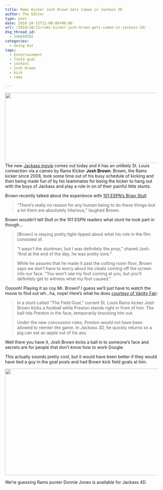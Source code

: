 ```yaml
---
title: Rams Kicker Josh Brown Gets Cameo in Jackass 3D
author: The Editor
type: post
date: 2010-10-15T12:00:09+00:00
url: /2010/10/15/rams-kicker-josh-brown-gets-cameo-in-jackass-3d/
dsq_thread_id:
  - 156650392
categories:
  - Going Out
tags:
  - Entertainment
  - field goal
  - jackass
  - josh brown
  - kick
  - rams

---
```

[<img class="aligncenter size-full wp-image-7343" title="josh_brown" src="http://media.punchingkitty.com/wordpress/2010/10/josh_brown.jpeg" alt="" width="600" height="232" />][1]The new <a href="http://www.youtube.com/watch?v=cIsVDn-bOaE" target="_blank">Jackass movie</a> comes out today and it has an unlikely St. Louis connection via a cameo by Rams Kicker **Josh Brown**. Brown, the Rams kicker since 2008, took some time out of his busy schedule of kicking and then being made fun of by his teammates for being the kicker to hang out with the boys of Jackass and play a role in on of their painful little stunts.

Brown recently talked about the experience with <a href="http://www.101espn.com/post/61805_brown_ready_for_silver_screen_debut" target="_blank">101 ESPN&#8217;s Brian Stull</a>:

> &#8220;There&#8217;s really no reason for any human being to do these things&#8211;but a lot them are absolutely hilarious,&#8221; laughed Brown.

Brown wouldn&#8217;t tell Stull or the 101 ESPN readers what stunt he took part in though&#8230;

> [Brown] is staying pretty tight-lipped about what his role in the film consisted of.
> 
> &#8220;I wasn&#8217;t the stuntman, but I was definitely the prop,&#8221; shared Josh. &#8220;And at the end of the day, he was pretty sore.&#8221;
> 
> While he assures that he made it past the cutting room floor, Brown says we don&#8217;t have to worry about his cleats coming off the screen into our face. &#8220;You won&#8217;t see my foot coming at you, but you&#8217;ll definitely get to witness what my foot caused.&#8221;

Oooooh! Playing it so coy Mr. Brown? I guess we&#8217;ll just have to watch the movie to find out wh&#8230;ha, nope! Here&#8217;s what he does <a href="http://www.vanityfair.com/online/oscars/2010/10/how-many-full-frontal-penis-shots-are-there-in-jackass-3d-and-24-other-urgent-questions.html" target="_blank">courtesy of Vanity Fair</a>:

> In a stunt called “The Field Goal,” current St. Louis Rams kicker Josh Brown kicks a football while Preston stands right in front of him. The ball hits Preston in the face, temporarily knocking him out.
> 
> Under the new concussion rules, Preston would not have been allowed to reenter the game. In _Jackass 3D,_ he quickly returns so a pig can eat an apple out of his ass.

Well there you have it, Josh Brown kicks a ball in to someone&#8217;s face and secrets are for people that don&#8217;t know how to work Google.

This actually sounds pretty cool, but it would have been better if they would have tied a guy in the goal posts and had Brown kick field goals at him.

[<img class="aligncenter size-full wp-image-7342" title="jackass_4d" src="http://media.punchingkitty.com/wordpress/2010/10/jackass_4d.jpg" alt="" width="550" height="352" />][2]

We&#8217;re guessing Rams punter Donnie Jones is available for Jackass 4D.

 [1]: http://media.punchingkitty.com/wordpress/2010/10/josh_brown.jpeg
 [2]: http://media.punchingkitty.com/wordpress/2010/10/jackass_4d.jpg